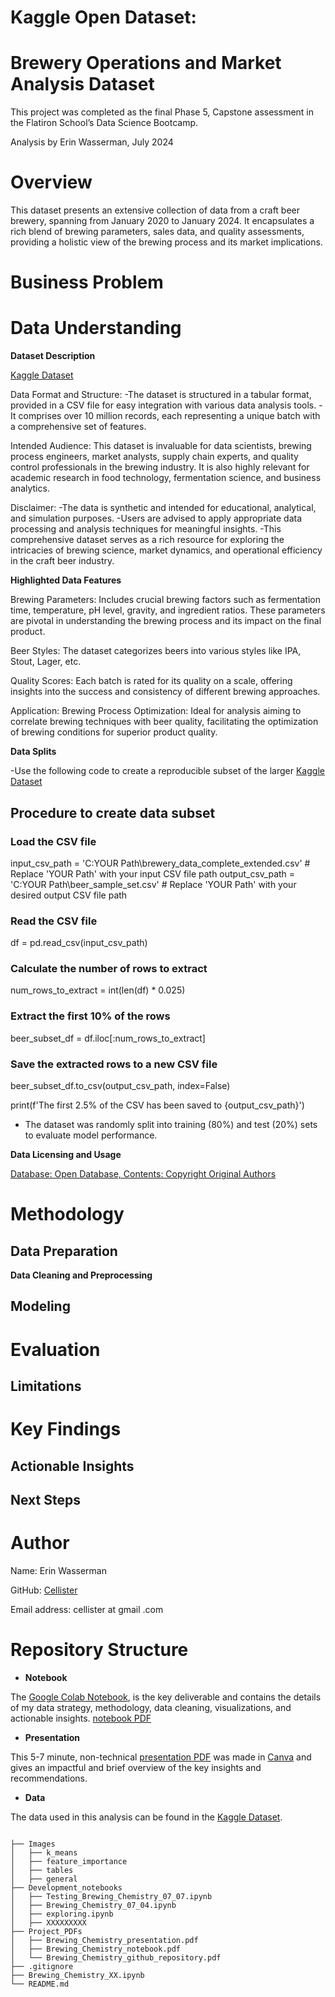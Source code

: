 # Kaggle Open Dataset: 
# Brewery Operations and Market Analysis Dataset

This project was completed as the final Phase 5, Capstone assessment in the Flatiron School’s Data Science Bootcamp. 

Analysis by Erin Wasserman, July 2024

# Overview

This dataset presents an extensive collection of data from a craft beer brewery, spanning from January 2020 to January 2024. It encapsulates a rich blend of brewing parameters, sales data, and quality assessments, providing a holistic view of the brewing process and its market implications.

# Business Problem


# Data Understanding

**Dataset Description**

[Kaggle Dataset](https://www.kaggle.com/datasets/ankurnapa/brewery-operations-and-market-analysis-dataset/data) <br>

Data Format and Structure:
-The dataset is structured in a tabular format, provided in a CSV file for easy integration with various data analysis tools.
-It comprises over 10 million records, each representing a unique batch with a comprehensive set of features.

Intended Audience:
This dataset is invaluable for data scientists, brewing process engineers, market analysts, supply chain experts, and quality control professionals in the brewing industry. It is also highly relevant for academic research in food technology, fermentation science, and business analytics.

Disclaimer:
-The data is synthetic and intended for educational, analytical, and simulation purposes.
-Users are advised to apply appropriate data processing and analysis techniques for meaningful insights.
-This comprehensive dataset serves as a rich resource for exploring the intricacies of brewing science, market dynamics, and operational efficiency in the craft beer industry.

**Highlighted Data Features**

Brewing Parameters: Includes crucial brewing factors such as fermentation time, temperature, pH level, gravity, and ingredient ratios. These parameters are pivotal in understanding the brewing process and its impact on the final product.

Beer Styles: The dataset categorizes beers into various styles like IPA, Stout, Lager, etc.

Quality Scores: Each batch is rated for its quality on a scale, offering insights into the success and consistency of different brewing approaches.

Application:
Brewing Process Optimization: Ideal for analysis aiming to correlate brewing techniques with beer quality, facilitating the optimization of brewing conditions for superior product quality.

**Data Splits**

-Use the following code to create a reproducible subset of the larger [Kaggle Dataset](https://www.kaggle.com/datasets/ankurnapa/brewery-operations-and-market-analysis-dataset/data) <br>
 
## Procedure to create data subset 
### Load the CSV file
input_csv_path = 'C:YOUR Path\\brewery_data_complete_extended.csv'  # Replace 'YOUR Path' with your input CSV file path
output_csv_path = 'C:YOUR Path\\beer_sample_set.csv'  # Replace 'YOUR Path' with your desired output CSV file path

### Read the CSV file
df = pd.read_csv(input_csv_path)

### Calculate the number of rows to extract
num_rows_to_extract = int(len(df) * 0.025)

### Extract the first 10% of the rows
beer_subset_df = df.iloc[:num_rows_to_extract]

### Save the extracted rows to a new CSV file
beer_subset_df.to_csv(output_csv_path, index=False)

print(f'The first 2.5% of the CSV has been saved to {output_csv_path}')

- The dataset was randomly split into training (80%) and test (20%) sets to evaluate model performance.

**Data Licensing and Usage**

[Database: Open Database, Contents: Copyright Original Authors](https://creativecommons.org/licenses/by-nc/4.0/)

# Methodology

## Data Preparation

**Data Cleaning and Preprocessing**

## Modeling

# Evaluation

## Limitations

# Key Findings

## Actionable Insights

## Next Steps

# Author

Name: Erin Wasserman

GitHub: [Cellister](https://github.com/cellister)

Email address: cellister at gmail .com

# Repository Structure

* **Notebook**

The [Google Colab Notebook](https://github.com/cellister/Automated_Essay_Scoring/blob/main/automated_essay_scoring_06_18.ipynb), is the key deliverable and contains the details of my data strategy, methodology, data cleaning, visualizations, and actionable insights. [notebook PDF](https://github.com/cellister/Automated_Essay_Scoring/blob/main/Project_PDFs/automated_essay_scoring_notebook.pdf)

* **Presentation**

This 5-7 minute, non-technical [presentation PDF](https://github.com/cellister/Automated_Essay_Scoring/blob/main/Project_PDFs/automated_essay_scoring_presentation.pdf) was made in [Canva](https://www.canva.com/design/DAGH1bsu130/EECBDNF5RDqHKnpQhlo84g/edit?utm_content=DAGH1bsu130&utm_campaign=designshare&utm_medium=link2&utm_source=sharebutton) and gives an impactful and brief overview of the key insights and recommendations. 

* **Data**

The data used in this analysis can be found in the [Kaggle Dataset](https://www.kaggle.com/competitions/learning-agency-lab-automated-essay-scoring-2/data).

```

├── Images
│   ├── k_means
│   ├── feature_importance
│   ├── tables
│   ├── general
├── Development_notebooks
│   ├── Testing_Brewing_Chemistry_07_07.ipynb
│   ├── Brewing_Chemistry_07_04.ipynb
│   ├── exploring.ipynb
│   ├── XXXXXXXXX
├── Project_PDFs
│   ├── Brewing_Chemistry_presentation.pdf
│   ├── Brewing_Chemistry_notebook.pdf
│   └── Brewing_Chemistry_github_repository.pdf
├── .gitignore
├── Brewing_Chemistry_XX.ipynb
└── README.md
```


